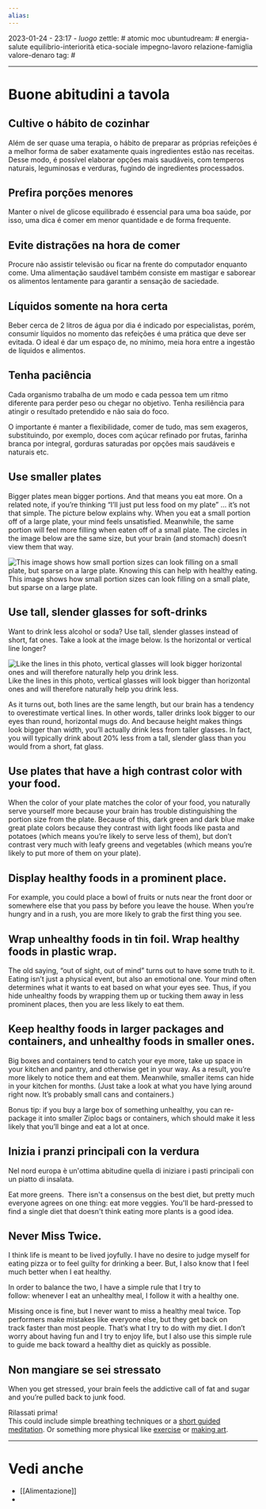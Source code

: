 ```yaml
---
alias: 
---
```

2023-01-24 - 23:17 - *luogo*
zettle: # atomic moc
ubuntudream: # energia-salute equilibrio-interiorità etica-sociale impegno-lavoro relazione-famiglia valore-denaro 
tag: #

---
# Buone abitudini a tavola


## Cultive o hábito de cozinhar
Além de ser quase uma terapia, o hábito de preparar as próprias refeições é a melhor forma de saber exatamente quais ingredientes estão nas receitas. Desse modo, é possível elaborar opções mais saudáveis, com temperos naturais, leguminosas e verduras, fugindo de ingredientes processados. 


## Prefira porções menores
Manter o nível de glicose equilibrado é essencial para uma boa saúde, por isso, uma dica é comer em menor quantidade e de forma frequente. 


## Evite distrações na hora de comer
Procure não assistir televisão ou ficar na frente do computador enquanto come. Uma alimentação saudável também consiste em mastigar e saborear os alimentos lentamente para garantir a sensação de saciedade.


## Líquidos somente na hora certa
Beber cerca de 2 litros de água por dia é indicado por especialistas, porém, consumir líquidos no momento das refeições é uma prática que deve ser evitada. O ideal é dar um espaço de, no mínimo, meia hora entre a ingestão de líquidos e alimentos. 


## Tenha paciência
Cada organismo trabalha de um modo e cada pessoa tem um ritmo diferente para perder peso ou chegar no objetivo. Tenha resiliência para atingir o resultado pretendido e não saia do foco. 

O importante é manter a flexibilidade, comer de tudo, mas sem exageros, substituindo, por exemplo, doces com açúcar refinado por frutas, farinha branca por integral, gorduras saturadas por opções mais saudáveis e naturais etc.  


## Use smaller plates
Bigger plates mean bigger portions. And that means you eat more. On a related note, if you’re thinking “I’ll just put less food on my plate” … it’s not that simple. The picture below explains why. When you eat a small portion off of a large plate, your mind feels unsatisfied. Meanwhile, the same portion will feel more filling when eaten off of a small plate. The circles in the image below are the same size, but your brain (and stomach) doesn’t view them that way.

![This image shows how small portion sizes can look filling on a small plate, but sparse on a large plate. Knowing this can help with healthy eating.](https://lh4.googleusercontent.com/gmCtnRB1YOefJb79vs_BlTMC8Ye7CBbl8NHN5GzqxazIhz-NEipqhktXLuQDA2u1MYxOf_z3wwJbbhnsEEP8X9iiTba1o7y1X2t_yqBurSwkWuvImz090SSvRBEPklWgZOxj7e-dWugrdlTfqWh55gS2ttqDHoJHfTmzhtAIgJxzpdIApc1NjeazVZ4e)
This image shows how small portion sizes can look filling on a small plate, but sparse on a large plate.


## Use tall, slender glasses for soft-drinks
Want to drink less alcohol or soda? Use tall, slender glasses instead of short, fat ones.
Take a look at the image below. Is the horizontal or vertical line longer?

![Like the lines in this photo, vertical glasses will look bigger horizontal ones and will therefore naturally help you drink less.](https://lh4.googleusercontent.com/YNGEQcLdscj99n0g0AXmWSlnV54EKKpNaTgselRY6pAgXV2KzayVLt6QlI4PtBJK4MaEBpSGq2loyC3DokVxIl2_7rxYKqsFJpau-34aQhKHRscu7wj2h4egtTMvS5Pe8aPx7nSYH6tKBdKwEPanKJ9eYrAsFM35Im5bFA8NEcM3txHj3ImMBUiUu1gy)
Like the lines in this photo, vertical glasses will look bigger than horizontal ones and will therefore naturally help you drink less.

As it turns out, both lines are the same length, but our brain has a tendency to overestimate vertical lines. In other words, taller drinks look bigger to our eyes than round, horizontal mugs do. And because height makes things look bigger than width, you’ll actually drink less from taller glasses. In fact, you will typically drink about 20% less from a tall, slender glass than you would from a short, fat glass.


## Use plates that have a high contrast color with your food.  

When the color of your plate matches the color of your food, you naturally serve yourself more because your brain has trouble distinguishing the portion size from the plate. Because of this, dark green and dark blue make great plate colors because they contrast with light foods like pasta and potatoes (which means you’re likely to serve less of them), but don’t contrast very much with leafy greens and vegetables (which means you’re likely to put more of them on your plate).
  

## Display healthy foods in a prominent place. 

For example, you could place a bowl of fruits or nuts near the front door or somewhere else that you pass by before you leave the house. When you’re hungry and in a rush, you are more likely to grab the first thing you see.

  

  

## Wrap unhealthy foods in tin foil. Wrap healthy foods in plastic wrap. 

The old saying, “out of sight, out of mind” turns out to have some truth to it. Eating isn’t just a physical event, but also an emotional one. Your mind often determines what it wants to eat based on what your eyes see. Thus, if you hide unhealthy foods by wrapping them up or tucking them away in less prominent places, then you are less likely to eat them.

  

## Keep healthy foods in larger packages and containers, and unhealthy foods in smaller ones. 

Big boxes and containers tend to catch your eye more, take up space in your kitchen and pantry, and otherwise get in your way. As a result, you’re more likely to notice them and eat them. Meanwhile, smaller items can hide in your kitchen for months. (Just take a look at what you have lying around right now. It’s probably small cans and containers.)

Bonus tip: if you buy a large box of something unhealthy, you can re-package it into smaller Ziploc bags or containers, which should make it less likely that you’ll binge and eat a lot at once.  
  

## Inizia i pranzi principali con la verdura

Nel nord europa è un'ottima abitudine quella di iniziare i pasti principali con un piatto di insalata.

Eat more greens.  There isn't a consensus on the best diet, but pretty much everyone agrees on one thing: eat more veggies. You'll be hard-pressed to find a single diet that doesn't think eating more plants is a good idea.

  

## Never Miss Twice. 

I think life is meant to be lived joyfully. I have no desire to judge myself for eating pizza or to feel guilty for drinking a beer. But, I also know that I feel much better when I eat healthy.

In order to balance the two, I have a simple rule that I try to follow: whenever I eat an unhealthy meal, I follow it with a healthy one.

Missing once is fine, but I never want to miss a healthy meal twice. Top performers make mistakes like everyone else, but they get back on track faster than most people. That’s what I try to do with my diet. I don’t worry about having fun and I try to enjoy life, but I also use this simple rule to guide me back toward a healthy diet as quickly as possible.

## Non mangiare se sei stressato

When you get stressed, your brain feels the addictive call of fat and sugar and you’re pulled back to junk food.

Rilassati prima!  
This could include simple breathing techniques or a [short guided meditation](https://www.youtube.com/watch?v=lpsfWkl5L08). Or something more physical like [exercise](http://jamesclear.com/start-working-out) or [making art](http://jamesclear.com/make-more-art).   



---
# Vedi anche
- [[Alimentazione]]
- 